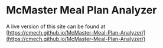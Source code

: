 # McMaster Meal Plan Analyzer

A live version of this site can be found at [https://cmech.github.io/McMaster-Meal-Plan-Analyzer/](https://cmech.github.io/McMaster-Meal-Plan-Analyzer/)
